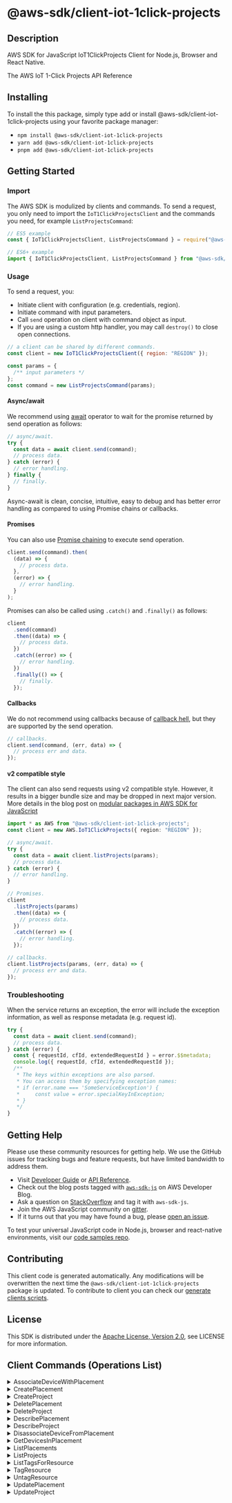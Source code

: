 <!-- generated file, do not edit directly -->

# @aws-sdk/client-iot-1click-projects

## Description

AWS SDK for JavaScript IoT1ClickProjects Client for Node.js, Browser and React Native.

<p>The AWS IoT 1-Click Projects API Reference</p>

## Installing

To install the this package, simply type add or install @aws-sdk/client-iot-1click-projects
using your favorite package manager:

- `npm install @aws-sdk/client-iot-1click-projects`
- `yarn add @aws-sdk/client-iot-1click-projects`
- `pnpm add @aws-sdk/client-iot-1click-projects`

## Getting Started

### Import

The AWS SDK is modulized by clients and commands.
To send a request, you only need to import the `IoT1ClickProjectsClient` and
the commands you need, for example `ListProjectsCommand`:

```js
// ES5 example
const { IoT1ClickProjectsClient, ListProjectsCommand } = require("@aws-sdk/client-iot-1click-projects");
```

```ts
// ES6+ example
import { IoT1ClickProjectsClient, ListProjectsCommand } from "@aws-sdk/client-iot-1click-projects";
```

### Usage

To send a request, you:

- Initiate client with configuration (e.g. credentials, region).
- Initiate command with input parameters.
- Call `send` operation on client with command object as input.
- If you are using a custom http handler, you may call `destroy()` to close open connections.

```js
// a client can be shared by different commands.
const client = new IoT1ClickProjectsClient({ region: "REGION" });

const params = {
  /** input parameters */
};
const command = new ListProjectsCommand(params);
```

#### Async/await

We recommend using [await](https://developer.mozilla.org/en-US/docs/Web/JavaScript/Reference/Operators/await)
operator to wait for the promise returned by send operation as follows:

```js
// async/await.
try {
  const data = await client.send(command);
  // process data.
} catch (error) {
  // error handling.
} finally {
  // finally.
}
```

Async-await is clean, concise, intuitive, easy to debug and has better error handling
as compared to using Promise chains or callbacks.

#### Promises

You can also use [Promise chaining](https://developer.mozilla.org/en-US/docs/Web/JavaScript/Guide/Using_promises#chaining)
to execute send operation.

```js
client.send(command).then(
  (data) => {
    // process data.
  },
  (error) => {
    // error handling.
  }
);
```

Promises can also be called using `.catch()` and `.finally()` as follows:

```js
client
  .send(command)
  .then((data) => {
    // process data.
  })
  .catch((error) => {
    // error handling.
  })
  .finally(() => {
    // finally.
  });
```

#### Callbacks

We do not recommend using callbacks because of [callback hell](http://callbackhell.com/),
but they are supported by the send operation.

```js
// callbacks.
client.send(command, (err, data) => {
  // process err and data.
});
```

#### v2 compatible style

The client can also send requests using v2 compatible style.
However, it results in a bigger bundle size and may be dropped in next major version. More details in the blog post
on [modular packages in AWS SDK for JavaScript](https://aws.amazon.com/blogs/developer/modular-packages-in-aws-sdk-for-javascript/)

```ts
import * as AWS from "@aws-sdk/client-iot-1click-projects";
const client = new AWS.IoT1ClickProjects({ region: "REGION" });

// async/await.
try {
  const data = await client.listProjects(params);
  // process data.
} catch (error) {
  // error handling.
}

// Promises.
client
  .listProjects(params)
  .then((data) => {
    // process data.
  })
  .catch((error) => {
    // error handling.
  });

// callbacks.
client.listProjects(params, (err, data) => {
  // process err and data.
});
```

### Troubleshooting

When the service returns an exception, the error will include the exception information,
as well as response metadata (e.g. request id).

```js
try {
  const data = await client.send(command);
  // process data.
} catch (error) {
  const { requestId, cfId, extendedRequestId } = error.$$metadata;
  console.log({ requestId, cfId, extendedRequestId });
  /**
   * The keys within exceptions are also parsed.
   * You can access them by specifying exception names:
   * if (error.name === 'SomeServiceException') {
   *     const value = error.specialKeyInException;
   * }
   */
}
```

## Getting Help

Please use these community resources for getting help.
We use the GitHub issues for tracking bugs and feature requests, but have limited bandwidth to address them.

- Visit [Developer Guide](https://docs.aws.amazon.com/sdk-for-javascript/v3/developer-guide/welcome.html)
  or [API Reference](https://docs.aws.amazon.com/AWSJavaScriptSDK/v3/latest/index.html).
- Check out the blog posts tagged with [`aws-sdk-js`](https://aws.amazon.com/blogs/developer/tag/aws-sdk-js/)
  on AWS Developer Blog.
- Ask a question on [StackOverflow](https://stackoverflow.com/questions/tagged/aws-sdk-js) and tag it with `aws-sdk-js`.
- Join the AWS JavaScript community on [gitter](https://gitter.im/aws/aws-sdk-js-v3).
- If it turns out that you may have found a bug, please [open an issue](https://github.com/aws/aws-sdk-js-v3/issues/new/choose).

To test your universal JavaScript code in Node.js, browser and react-native environments,
visit our [code samples repo](https://github.com/aws-samples/aws-sdk-js-tests).

## Contributing

This client code is generated automatically. Any modifications will be overwritten the next time the `@aws-sdk/client-iot-1click-projects` package is updated.
To contribute to client you can check our [generate clients scripts](https://github.com/aws/aws-sdk-js-v3/tree/main/scripts/generate-clients).

## License

This SDK is distributed under the
[Apache License, Version 2.0](http://www.apache.org/licenses/LICENSE-2.0),
see LICENSE for more information.

## Client Commands (Operations List)

<details>
<summary>
AssociateDeviceWithPlacement
</summary>

[Command API Reference](https://docs.aws.amazon.com/AWSJavaScriptSDK/v3/latest/clients/client-iot-1click-projects/classes/associatedevicewithplacementcommand.html) / [Input](https://docs.aws.amazon.com/AWSJavaScriptSDK/v3/latest/clients/client-iot-1click-projects/interfaces/associatedevicewithplacementcommandinput.html) / [Output](https://docs.aws.amazon.com/AWSJavaScriptSDK/v3/latest/clients/client-iot-1click-projects/interfaces/associatedevicewithplacementcommandoutput.html)

</details>
<details>
<summary>
CreatePlacement
</summary>

[Command API Reference](https://docs.aws.amazon.com/AWSJavaScriptSDK/v3/latest/clients/client-iot-1click-projects/classes/createplacementcommand.html) / [Input](https://docs.aws.amazon.com/AWSJavaScriptSDK/v3/latest/clients/client-iot-1click-projects/interfaces/createplacementcommandinput.html) / [Output](https://docs.aws.amazon.com/AWSJavaScriptSDK/v3/latest/clients/client-iot-1click-projects/interfaces/createplacementcommandoutput.html)

</details>
<details>
<summary>
CreateProject
</summary>

[Command API Reference](https://docs.aws.amazon.com/AWSJavaScriptSDK/v3/latest/clients/client-iot-1click-projects/classes/createprojectcommand.html) / [Input](https://docs.aws.amazon.com/AWSJavaScriptSDK/v3/latest/clients/client-iot-1click-projects/interfaces/createprojectcommandinput.html) / [Output](https://docs.aws.amazon.com/AWSJavaScriptSDK/v3/latest/clients/client-iot-1click-projects/interfaces/createprojectcommandoutput.html)

</details>
<details>
<summary>
DeletePlacement
</summary>

[Command API Reference](https://docs.aws.amazon.com/AWSJavaScriptSDK/v3/latest/clients/client-iot-1click-projects/classes/deleteplacementcommand.html) / [Input](https://docs.aws.amazon.com/AWSJavaScriptSDK/v3/latest/clients/client-iot-1click-projects/interfaces/deleteplacementcommandinput.html) / [Output](https://docs.aws.amazon.com/AWSJavaScriptSDK/v3/latest/clients/client-iot-1click-projects/interfaces/deleteplacementcommandoutput.html)

</details>
<details>
<summary>
DeleteProject
</summary>

[Command API Reference](https://docs.aws.amazon.com/AWSJavaScriptSDK/v3/latest/clients/client-iot-1click-projects/classes/deleteprojectcommand.html) / [Input](https://docs.aws.amazon.com/AWSJavaScriptSDK/v3/latest/clients/client-iot-1click-projects/interfaces/deleteprojectcommandinput.html) / [Output](https://docs.aws.amazon.com/AWSJavaScriptSDK/v3/latest/clients/client-iot-1click-projects/interfaces/deleteprojectcommandoutput.html)

</details>
<details>
<summary>
DescribePlacement
</summary>

[Command API Reference](https://docs.aws.amazon.com/AWSJavaScriptSDK/v3/latest/clients/client-iot-1click-projects/classes/describeplacementcommand.html) / [Input](https://docs.aws.amazon.com/AWSJavaScriptSDK/v3/latest/clients/client-iot-1click-projects/interfaces/describeplacementcommandinput.html) / [Output](https://docs.aws.amazon.com/AWSJavaScriptSDK/v3/latest/clients/client-iot-1click-projects/interfaces/describeplacementcommandoutput.html)

</details>
<details>
<summary>
DescribeProject
</summary>

[Command API Reference](https://docs.aws.amazon.com/AWSJavaScriptSDK/v3/latest/clients/client-iot-1click-projects/classes/describeprojectcommand.html) / [Input](https://docs.aws.amazon.com/AWSJavaScriptSDK/v3/latest/clients/client-iot-1click-projects/interfaces/describeprojectcommandinput.html) / [Output](https://docs.aws.amazon.com/AWSJavaScriptSDK/v3/latest/clients/client-iot-1click-projects/interfaces/describeprojectcommandoutput.html)

</details>
<details>
<summary>
DisassociateDeviceFromPlacement
</summary>

[Command API Reference](https://docs.aws.amazon.com/AWSJavaScriptSDK/v3/latest/clients/client-iot-1click-projects/classes/disassociatedevicefromplacementcommand.html) / [Input](https://docs.aws.amazon.com/AWSJavaScriptSDK/v3/latest/clients/client-iot-1click-projects/interfaces/disassociatedevicefromplacementcommandinput.html) / [Output](https://docs.aws.amazon.com/AWSJavaScriptSDK/v3/latest/clients/client-iot-1click-projects/interfaces/disassociatedevicefromplacementcommandoutput.html)

</details>
<details>
<summary>
GetDevicesInPlacement
</summary>

[Command API Reference](https://docs.aws.amazon.com/AWSJavaScriptSDK/v3/latest/clients/client-iot-1click-projects/classes/getdevicesinplacementcommand.html) / [Input](https://docs.aws.amazon.com/AWSJavaScriptSDK/v3/latest/clients/client-iot-1click-projects/interfaces/getdevicesinplacementcommandinput.html) / [Output](https://docs.aws.amazon.com/AWSJavaScriptSDK/v3/latest/clients/client-iot-1click-projects/interfaces/getdevicesinplacementcommandoutput.html)

</details>
<details>
<summary>
ListPlacements
</summary>

[Command API Reference](https://docs.aws.amazon.com/AWSJavaScriptSDK/v3/latest/clients/client-iot-1click-projects/classes/listplacementscommand.html) / [Input](https://docs.aws.amazon.com/AWSJavaScriptSDK/v3/latest/clients/client-iot-1click-projects/interfaces/listplacementscommandinput.html) / [Output](https://docs.aws.amazon.com/AWSJavaScriptSDK/v3/latest/clients/client-iot-1click-projects/interfaces/listplacementscommandoutput.html)

</details>
<details>
<summary>
ListProjects
</summary>

[Command API Reference](https://docs.aws.amazon.com/AWSJavaScriptSDK/v3/latest/clients/client-iot-1click-projects/classes/listprojectscommand.html) / [Input](https://docs.aws.amazon.com/AWSJavaScriptSDK/v3/latest/clients/client-iot-1click-projects/interfaces/listprojectscommandinput.html) / [Output](https://docs.aws.amazon.com/AWSJavaScriptSDK/v3/latest/clients/client-iot-1click-projects/interfaces/listprojectscommandoutput.html)

</details>
<details>
<summary>
ListTagsForResource
</summary>

[Command API Reference](https://docs.aws.amazon.com/AWSJavaScriptSDK/v3/latest/clients/client-iot-1click-projects/classes/listtagsforresourcecommand.html) / [Input](https://docs.aws.amazon.com/AWSJavaScriptSDK/v3/latest/clients/client-iot-1click-projects/interfaces/listtagsforresourcecommandinput.html) / [Output](https://docs.aws.amazon.com/AWSJavaScriptSDK/v3/latest/clients/client-iot-1click-projects/interfaces/listtagsforresourcecommandoutput.html)

</details>
<details>
<summary>
TagResource
</summary>

[Command API Reference](https://docs.aws.amazon.com/AWSJavaScriptSDK/v3/latest/clients/client-iot-1click-projects/classes/tagresourcecommand.html) / [Input](https://docs.aws.amazon.com/AWSJavaScriptSDK/v3/latest/clients/client-iot-1click-projects/interfaces/tagresourcecommandinput.html) / [Output](https://docs.aws.amazon.com/AWSJavaScriptSDK/v3/latest/clients/client-iot-1click-projects/interfaces/tagresourcecommandoutput.html)

</details>
<details>
<summary>
UntagResource
</summary>

[Command API Reference](https://docs.aws.amazon.com/AWSJavaScriptSDK/v3/latest/clients/client-iot-1click-projects/classes/untagresourcecommand.html) / [Input](https://docs.aws.amazon.com/AWSJavaScriptSDK/v3/latest/clients/client-iot-1click-projects/interfaces/untagresourcecommandinput.html) / [Output](https://docs.aws.amazon.com/AWSJavaScriptSDK/v3/latest/clients/client-iot-1click-projects/interfaces/untagresourcecommandoutput.html)

</details>
<details>
<summary>
UpdatePlacement
</summary>

[Command API Reference](https://docs.aws.amazon.com/AWSJavaScriptSDK/v3/latest/clients/client-iot-1click-projects/classes/updateplacementcommand.html) / [Input](https://docs.aws.amazon.com/AWSJavaScriptSDK/v3/latest/clients/client-iot-1click-projects/interfaces/updateplacementcommandinput.html) / [Output](https://docs.aws.amazon.com/AWSJavaScriptSDK/v3/latest/clients/client-iot-1click-projects/interfaces/updateplacementcommandoutput.html)

</details>
<details>
<summary>
UpdateProject
</summary>

[Command API Reference](https://docs.aws.amazon.com/AWSJavaScriptSDK/v3/latest/clients/client-iot-1click-projects/classes/updateprojectcommand.html) / [Input](https://docs.aws.amazon.com/AWSJavaScriptSDK/v3/latest/clients/client-iot-1click-projects/interfaces/updateprojectcommandinput.html) / [Output](https://docs.aws.amazon.com/AWSJavaScriptSDK/v3/latest/clients/client-iot-1click-projects/interfaces/updateprojectcommandoutput.html)

</details>
